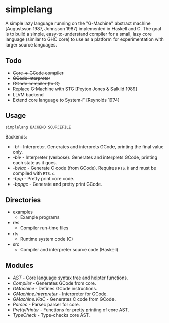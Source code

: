 simplelang
==========

A simple lazy language running on the "G-Machine" abstract machine [Augustsson 1987, Johnsson 1987] implemented in Haskell and C. The goal is to build a simple, easy-to-understand compiler for a small, lazy core language (similar to GHC core) to use as a platform for experimentation with larger source languages.

Todo
----

* ~~Core => GCode compiler~~
* ~~GCode interpreter~~
* ~~GCode compiler (to C)~~
* Replace G-Machine with STG [Peyton Jones & Salkild 1989]
* LLVM backend
* Extend core language to System-F [Reynolds 1974]

Usage
-----

    simplelang BACKEND SOURCEFILE

Backends:

* *-bi* - Interpreter. Generates and interprets GCode, printing the final value only.
* *-biv* - Interpreter (verbose). Generates and interprets GCode, printing each state as it goes.
* *-bviac* - Generate C code (from GCode). Requires `RTS.h` and must be compiled with `RTS.c`.
* *-bpp* - Pretty print core code.
* *-bppgc* - Generate and pretty print GCode.

Directories
-----------

* examples
    * Example programs
* res
    * Compiler run-time files
* rts
    * Runtime system code (C)
* src
    * Compiler and interpreter source code (Haskell)

Modules
-------

* *AST* - Core language syntax tree and helpter functions.
* *Compiler* - Generates GCode from core.
* *GMachine* - Defines GCode instructions.
* *GMachine.Interpreter* - Interpreter for GCode.
* *GMachine.ViaC* - Generates C code from GCode.
* *Parsec* - Parsec parser for core.
* *PrettyPrinter* - Functions for pretty printing of core AST.
* *TypeCheck* - Type-checks core AST.
